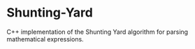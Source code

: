 # Shunting-Yard
C++ implementation of the Shunting Yard algorithm for parsing mathematical expressions.
